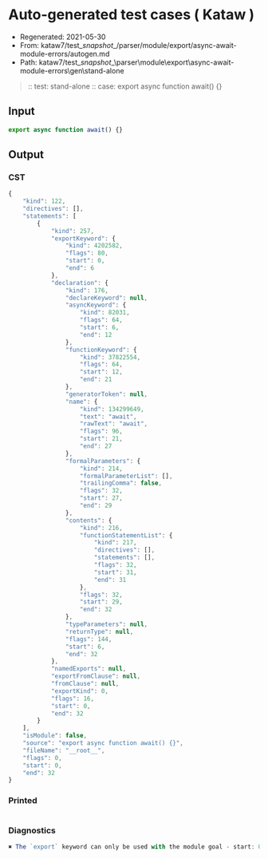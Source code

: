 # Auto-generated test cases ( Kataw )
- Regenerated: 2021-05-30
- From: kataw7/test\__snapshot__/parser/module/export/async-await-module-errors/autogen.md
- Path: kataw7/test\__snapshot__\parser\module\export\async-await-module-errors\gen\stand-alone
> :: test: stand-alone
> :: case: export async function await() {}
## Input

`````js
export async function await() {}
`````
## Output

### CST

```javascript
{
    "kind": 122,
    "directives": [],
    "statements": [
        {
            "kind": 257,
            "exportKeyword": {
                "kind": 4202582,
                "flags": 80,
                "start": 0,
                "end": 6
            },
            "declaration": {
                "kind": 176,
                "declareKeyword": null,
                "asyncKeyword": {
                    "kind": 82031,
                    "flags": 64,
                    "start": 6,
                    "end": 12
                },
                "functionKeyword": {
                    "kind": 37822554,
                    "flags": 64,
                    "start": 12,
                    "end": 21
                },
                "generatorToken": null,
                "name": {
                    "kind": 134299649,
                    "text": "await",
                    "rawText": "await",
                    "flags": 96,
                    "start": 21,
                    "end": 27
                },
                "formalParameters": {
                    "kind": 214,
                    "formalParameterList": [],
                    "trailingComma": false,
                    "flags": 32,
                    "start": 27,
                    "end": 29
                },
                "contents": {
                    "kind": 216,
                    "functionStatementList": {
                        "kind": 217,
                        "directives": [],
                        "statements": [],
                        "flags": 32,
                        "start": 31,
                        "end": 31
                    },
                    "flags": 32,
                    "start": 29,
                    "end": 32
                },
                "typeParameters": null,
                "returnType": null,
                "flags": 144,
                "start": 6,
                "end": 32
            },
            "namedExports": null,
            "exportFromClause": null,
            "fromClause": null,
            "exportKind": 0,
            "flags": 16,
            "start": 0,
            "end": 32
        }
    ],
    "isModule": false,
    "source": "export async function await() {}",
    "fileName": "__root__",
    "flags": 0,
    "start": 0,
    "end": 32
}
```

### Printed

```javascript

```

### Diagnostics

```javascript
✖ The `export` keyword can only be used with the module goal - start: 0, end: 6

```

